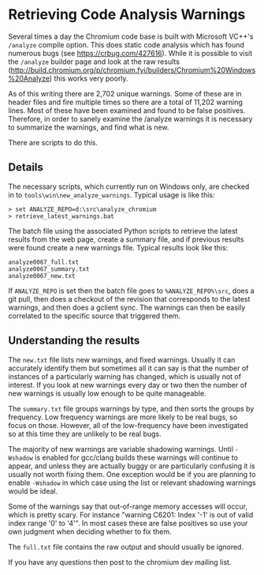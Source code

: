 # Retrieving Code Analysis Warnings

Several times a day the Chromium code base is built with Microsoft VC++'s
`/analyze` compile option. This does static code analysis which has found
numerous bugs (see https://crbug.com/427616). While it is possible to visit the
`/analyze` builder page and look at the raw results
(http://build.chromium.org/p/chromium.fyi/builders/Chromium%20Windows%20Analyze)
this works very poorly.

As of this writing there are 2,702 unique warnings. Some of these are in header
files and fire multiple times so there are a total of 11,202 warning lines. Most
of these have been examined and found to be false positives. Therefore, in order
to sanely examine the /analyze warnings it is necessary to summarize the
warnings, and find what is new.

There are scripts to do this.

## Details

The necessary scripts, which currently run on Windows only, are checked in to
`tools\win\new_analyze_warnings`. Typical usage is like this:

    > set ANALYZE_REPO=d:\src\analyze_chromium
    > retrieve_latest_warnings.bat

The batch file using the associated Python scripts to retrieve the latest
results from the web page, create a summary file, and if previous results were
found create a new warnings file. Typical results look like this:

    analyze0067_full.txt
    analyze0067_summary.txt
    analyze0067_new.txt

If `ANALYZE_REPO` is set then the batch file goes to `%ANALYZE_REPO%\src`, does
a git pull, then does a checkout of the revision that corresponds to the latest
warnings, and then does a gclient sync. The warnings can then be easily
correlated to the specific source that triggered them.

## Understanding the results

The `new.txt` file lists new warnings, and fixed warnings. Usually it can
accurately identify them but sometimes all it can say is that the number of
instances of a particularly warning has changed, which is usually not of
interest. If you look at new warnings every day or two then the number of new
warnings is usually low enough to be quite manageable.

The `summary.txt` file groups warnings by type, and then sorts the groups by
frequency. Low frequency warnings are more likely to be real bugs, so focus on
those. However, all of the low-frequency have been investigated so at this time
they are unlikely to be real bugs.

The majority of new warnings are variable shadowing warnings. Until `-Wshadow`
is enabled for gcc/clang builds these warnings will continue to appear, and
unless they are actually buggy or are particularly confusing it is usually not
worth fixing them. One exception would be if you are planning to enable
`-Wshadow` in which case using the list or relevant shadowing warnings would be
ideal.

Some of the warnings say that out-of-range memory accesses will occur, which is
pretty scary. For instance "warning C6201: Index '-1' is out of valid index
range '0' to '4'". In most cases these are false positives so use your own
judgment when deciding whether to fix them.

The `full.txt` file contains the raw output and should usually be ignored.

If you have any questions then post to the chromium dev mailing list.
